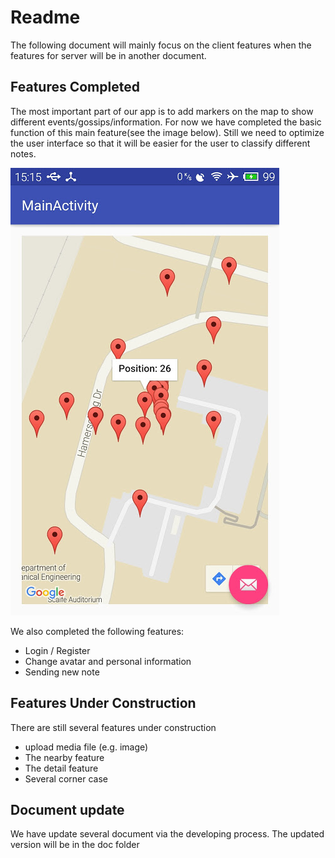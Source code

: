 # Readme

The following document will mainly focus on the client features when the features for server will be in another document.

## Features Completed

The most important part of our app is to add markers on the map to show different events/gossips/information. For now we have completed the basic function of this main feature(see the image below). Still we need to optimize the user interface so that it will be easier for the user to classify different notes.

![map1](_resources/map1.jpg)

We also completed the following features:

+ Login / Register
+ Change avatar and personal information
+ Sending new note


## Features Under Construction

There are still several features under construction

+ upload media file (e.g. image)
+ The nearby feature
+ The detail feature
+ Several corner case

## Document update

We have update several document via the developing process. The updated version will be in the doc folder

